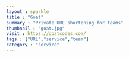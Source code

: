 ```yaml
---
layout : sparkle
title : "Goat"
summary : "Private URL shortening for teams"
thumbnail : "goat.jpg"
visit : https://goatcodes.com/
tags : ["URL","service","team"]
category : "service"
---
```

